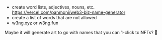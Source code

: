 - create word lists, adjectives, nouns, etc.
  https://vercel.com/panmoni/web3-biz-name-generator
- create a list of words that are not allowed
- w3ng.xyz or w3ng.fun

Maybe it will generate art to go with names that you can 1-click to NFTs? 🤔
